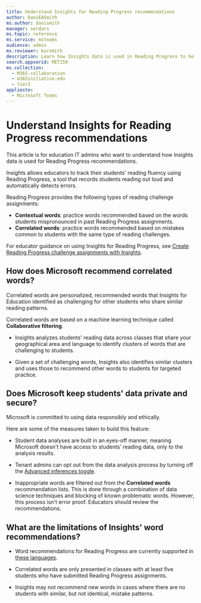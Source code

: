 ```yaml
---
title: Understand Insights for Reading Progress recommendations
author: DaniEASmith
ms.author: danismith
manager: serdars
ms.topic: reference
ms.service: msteams
audience: admin
ms.reviewer: karsmith
description: Learn how Insights data is used in Reading Progress to help improve students' reading proficiency.
search.appverid: MET150
ms.collection: 
  - M365-collaboration
  - m365initiative-edu
  - tier2
appliesto: 
  - Microsoft Teams
---
```


# Understand Insights for Reading Progress recommendations

This article is for education IT admins who want to understand how Insights data is used for Reading Progress recommendations.

Insights allows educators to track their students' reading fluency using Reading Progress, a tool that records students reading out loud and automatically detects errors.

Reading Progress provides the following types of reading challenge assignments:

- **Contextual words**: practice words recommended based on the words students mispronounced in past Reading Progress assignments.
- **Correlated words**: practice words recommended based on mistakes common to students with the same type of reading challenges.

For educator guidance on using Insights for Reading Progress, see [Create Reading Progress challenge assignments with Insights](https://support.microsoft.com/topic/c2f8f4c0-69d5-4302-b3a5-ee4dfb7a8ffe).

## How does Microsoft recommend correlated words?

Correlated words are personalized, recommended words that Insights for Education identified as challenging for other students who share similar reading patterns.

Correlated words are based on a machine learning technique called **Collaborative filtering**.

- Insights analyzes students’ reading data across classes that share your geographical area and language to identify clusters of words that are challenging to students.

- Given a set of challenging words, Insights also identifies similar clusters and uses those to recommend other words to students for targeted practice.

## Does Microsoft keep students' data private and secure?

Microsoft is committed to using data responsibly and ethically.

Here are some of the measures taken to build this feature:

- Student data analyses are built in an eyes-off manner, meaning Microsoft doesn't have access to students’ reading data, only to the analysis results.

- Tenant admins can opt out from the data analysis process by turning off the [Advanced inferences toggle](class-insights.md#turn-on-and-off-advanced-inferences-in-insights).

- Inappropriate words are filtered out from the **Correlated words** recommendation lists. This is done through a combination of data science techniques and blocking of known problematic words. However, this process isn't error proof. Educators should review the recommendations.

## What are the limitations of Insights' word recommendations?

- Word recommendations for Reading Progress are currently supported in [these languages](https://support.microsoft.com/topic/getting-started-with-reading-progress-in-teams-7617c11c-d685-4cb7-8b75-3917b297c407#ID0EDD=Supported_Languages).

- Correlated words are only presented in classes with at least five students who have submitted Reading Progress assignments.

- Insights may not recommend new words in cases where there are no students with similar, but not identical, mistake patterns.

